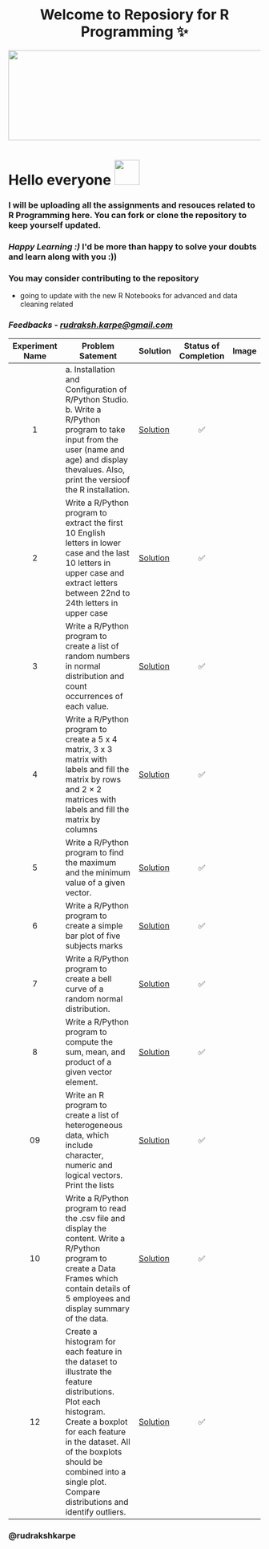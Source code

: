<div align="center">
	
 # Welcome to Reposiory for R Programming ✨

</div>

<img src="https://media0.giphy.com/media/rGlAZysKBcjRCkAX7S/giphy.gif" width="1100" height="180" class="center">

# Hello everyone <img src="https://raw.githubusercontent.com/nixin72/nixin72/master/wave.gif" width="50" height="50">


### I will be uploading all the assignments and resouces related to R Programming here. You can fork or clone the repository to keep yourself updated.

### *Happy Learning :)* I'd be more than happy to solve your doubts and learn along with you :))

### You may consider contributing to the repository
- going to update with the new R Notebooks for advanced and data cleaning related 
### *Feedbacks* - *rudraksh.karpe@gmail.com*
| Experiment Name | Problem Satement | Solution | Status of Completion | Image |
| :-:| ------ | ------ | :-: | :-: |
| 1 | a. Installation and Configuration of R/Python Studio. b. Write a R/Python program to take input from the user (name and age) and display thevalues. Also, print the versioof the R installation.| [Solution]()| ✅ |
| 2 | Write a R/Python program to extract the first 10 English letters in lower case and the last 10 letters in upper case and extract letters between 22nd to 24th letters in upper case| [Solution]() | ✅ |
| 3 | Write a R/Python program to create a list of random numbers in normal distribution and count occurrences of each value.| [Solution]() | ✅ |
| 4 | Write a R/Python program to create a 5 x 4 matrix, 3 x 3 matrix with labels and fill the matrix by rows and 2 × 2 matrices with labels and fill the matrix by columns| [Solution]() | ✅ |
| 5 | Write a R/Python program to find the maximum and the minimum value of a given vector.| [Solution]() | ✅  |
| 6 | Write a R/Python program to create a simple bar plot of five subjects marks | [Solution]() | ✅ |
| 7 |Write a R/Python program to create a bell curve of a random normal distribution.| [Solution]() | ✅ |
| 8 | Write a R/Python program to compute the sum, mean, and product of a given vector element.| [Solution]() | ✅  |
| 09| Write an R program to create a list of heterogeneous data, which include character, numeric and logical vectors. Print the lists| [Solution]() | ✅ |
| 10| Write a R/Python program to read the .csv file and display the content. Write a R/Python program to create a Data Frames which contain details of 5 employees and display summary of the data.| [Solution]() | ✅ |
| 12| Create a histogram for each feature in the dataset to illustrate the feature distributions. Plot each histogram. Create a boxplot for each feature in the dataset. All of the boxplots should be combined into a single plot. Compare distributions and identify outliers.| [Solution]() | ✅ |

### @rudrakshkarpe
